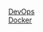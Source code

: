 [DevOps](https://velog.io/@sangwon5579/series/%EB%8D%B0%EB%B8%8C%EC%98%B5%EC%8A%A4)
<br>
[Docker](https://velog.io/@sangwon5579/series/Docker)
